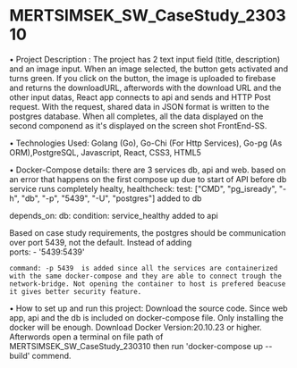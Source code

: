 # MERTSIMSEK_SW_CaseStudy_230310

• Project Description : The project has 2 text input field (title, description) and an image input. When an image selected, the button gets activated and turns green. If you click on the button, the image is uploaded to firebase and returns the downloadURL, afterwords with the download URL and the other input datas, React app connects to api and sends and HTTP Post request. With the request, shared data in JSON format is written to the postgres database. When all completes, all the data displayed on the second componend as it's displayed on the screen shot FrontEnd-SS.

• Technologies Used: Golang (Go), Go-Chi (For Http Services), Go-pg (As ORM),PostgreSQL, Javascript, React, CSS3, HTML5

• Docker-Compose details: there are 3 services db, api and web. based on an error that happens on the first compose up due to start of API before db service runs completely healty, 
healthcheck:
      test: ["CMD", "pg_isready", "-h", "db", "-p", "5439", "-U", "postgres"]
added to db

depends_on:
      db:
        condition: service_healthy
added to api

Based on case study requirements, the postgres should be communication over port 5439, not the default. Instead of adding  
    ports:
      - '5439:5439'

    command: -p 5439  is added since all the services are containerized with the same docker-compose and they are able to connect trough the network-bridge. Not opening the container to host is prefered beacuse it gives better security feature.

• How to set up and run this project: Download the source code. Since web app, api and the db is included on docker-compose file. Only installing the docker will be enough. Download Docker Version:20.10.23 or higher. Afterwords open a terminal on file path of MERTSIMSEK_SW_CaseStudy_230310 then run 'docker-compose up --build' commend.
